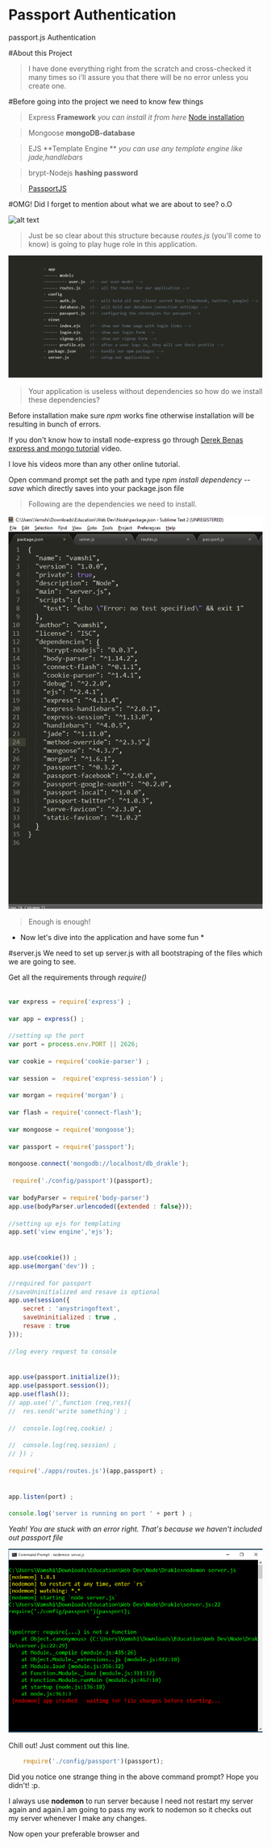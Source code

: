 # Passport Authentication
passport.js Authentication

#About this Project
   >I have done everything right from the scratch and cross-checked it many times so i'll assure you that there will be no error unless you create one.
   
#Before going into the project we need to know few things
   
   >Express **Framework** *you can install it from here* [Node installation](https://nodejs.org/en/) 
       
   >Mongoose **mongoDB-database**
       
   >EJS **Template Engine ** *you can use any template engine like jade,handlebars*
       
   >brypt-Nodejs **hashing password**
  
   >[PassportJS](http://passportjs.org/docs)
  
#OMG! Did I forget to mention about what we are about to see? o.O

![alt text](https://github.com/vamshi9/Local-and-SocialAuthentication/blob/master/images/Screenshot%20(145).png "home page")

>Just be so clear about this structure because *routes.js* (you'll come to know) is going to play huge role in this application.

![alt text](https://github.com/vamshi9/Local-and-SocialAuthentication/blob/master/images/Capture.PNG "Application Structure")
 
>Your application is useless without dependencies so how do we install these dependencies?

   Before installation make sure *npm* works fine otherwise installation will be resulting in bunch of errors.
   
   If you don't know how to install node-express go through [Derek Benas express and mongo      tutorial](https://www.youtube.com/playlist?list=PLGLfVvz_LVvSpxyVx5XcprEgvhJ1BzruD) video.
   
   I love his videos more than any other online tutorial.
   
   Open command prompt set the path and type *npm install dependency --save* which directly saves into your package.json file
   
>Following are the dependencies we need to install.

![alt text](https://github.com/vamshi9/Local-and-SocialAuthentication/blob/master/images/Screenshot%20(128).png)

>Enough is enough!

* Now let's dive into the application and have some fun * 

#server.js
  We need to set up server.js with all bootstraping of the files which we are going to see.
  
  Get all the requirements through *require()*
  
```javascript

var express = require('express') ; 

var app = express() ; 

//setting up the port
var port = process.env.PORT || 2626;

var cookie = require('cookie-parser') ; 

var session =  require('express-session') ; 

var morgan = require('morgan') ;	

var flash = require('connect-flash');																																				

var mongoose = require('mongoose');

var passport = require('passport');

mongoose.connect('mongodb://localhost/db_drakle');
	
 require('./config/passport')(passport);

var bodyParser = require('body-parser')
app.use(bodyParser.urlencoded({extended : false}));

//setting up ejs for templating
app.set('view engine','ejs');


app.use(cookie()) ;
app.use(morgan('dev')) ; 

//required for passport
//saveUninitialized and resave is optional
app.use(session({
	secret : 'anystringoftext', 
	saveUninitialized : true ,
	resave : true 
}));

//log every request to console
 

app.use(passport.initialize());
app.use(passport.session());
app.use(flash());
// app.use('/',function (req,res){
// 	res.send('write something') ;

// 	console.log(req.cookie) ;

// 	console.log(req.session) ;	 
// }) ;

require('./apps/routes.js')(app,passport) ; 


app.listen(port) ;

console.log('server is running on port ' + port ) ;


```

*Yeah! You are stuck with an error right. That's because we haven't included out passport file*

![alt text](https://github.com/vamshi9/Local-and-SocialAuthentication/blob/master/images/error1.PNG "error1")

Chill out! Just comment out this line.

```javascript
    require('./config/passport')(passport);
```
Did you notice one strange thing in the above command prompt? Hope you didn't! :p. 

I always use **nodemon** to run server because I need not restart my server again and again.I am going to pass my work to nodemon so it checks out my server whenever I make any changes.

Now open your preferable browser and 






